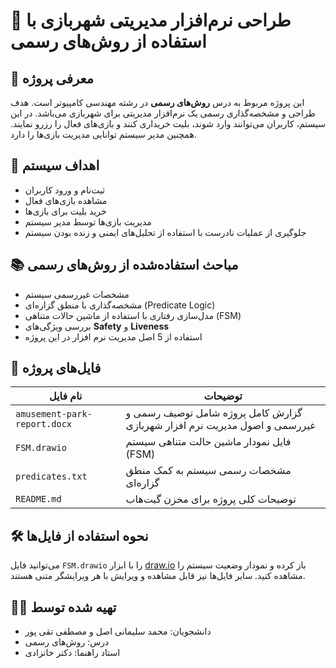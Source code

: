 # 🎡 طراحی نرم‌افزار مدیریتی شهربازی با استفاده از روش‌های رسمی

## 🧾 معرفی پروژه
این پروژه مربوط به درس **روش‌های رسمی** در رشته مهندسی کامپیوتر است. هدف طراحی و مشخصه‌گذاری رسمی یک نرم‌افزار مدیریتی برای شهربازی می‌باشد. در این سیستم، کاربران می‌توانند وارد شوند، بلیت خریداری کنند و بازی‌های فعال را رزرو نمایند. همچنین مدیر سیستم توانایی مدیریت بازی‌ها را دارد.

## 🎯 اهداف سیستم
- ثبت‌نام و ورود کاربران
- مشاهده بازی‌های فعال
- خرید بلیت برای بازی‌ها
- مدیریت بازی‌ها توسط مدیر سیستم
- جلوگیری از عملیات نادرست با استفاده از تحلیل‌های ایمنی و زنده بودن سیستم

## 📚 مباحث استفاده‌شده از روش‌های رسمی
- مشخصات غیررسمی سیستم
- مشخصه‌گذاری با منطق گزاره‌ای (Predicate Logic)
- مدل‌سازی رفتاری با استفاده از ماشین حالات متناهی (FSM)
- بررسی ویژگی‌های **Safety** و **Liveness**
- استفاده از 5 اصل مدیریت نرم افزار در این پروژه

## 📁 فایل‌های پروژه

| نام فایل | توضیحات |
|----------|---------|
| `amusement-park-report.docx` | گزارش کامل پروژه شامل توصیف رسمی و غیررسمی و اصول مدیریت نرم افزار شهربازی |
| `FSM.drawio` | فایل نمودار ماشین حالت متناهی سیستم (FSM) |
| `predicates.txt` | مشخصات رسمی سیستم به کمک منطق گزاره‌ای |
| `README.md` | توضیحات کلی پروژه برای مخزن گیت‌هاب |

## 🛠 نحوه استفاده از فایل‌ها
می‌توانید فایل `FSM.drawio` را با ابزار [draw.io](https://app.diagrams.net) باز کرده و نمودار وضعیت سیستم را مشاهده کنید. سایر فایل‌ها نیز قابل مشاهده و ویرایش با هر ویرایشگر متنی هستند.

## 👨‍🏫 تهیه شده توسط
- دانشجویان: محمد سلیمانی اصل و مصطفی تقی پور
- درس: روش‌های رسمی  
- استاد راهنما: دکتر خانزادی

